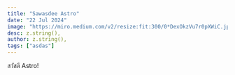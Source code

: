 ```yaml
---
title: "Sawasdee Astro"
date: "22 Jul 2024"
image: "https://miro.medium.com/v2/resize:fit:300/0*DexOkzVu7r0pXWiC.jpg"
desc: z.string(),
author: z.string(),
tags: ["asdas"]
---
```


สวัสดี Astro!
